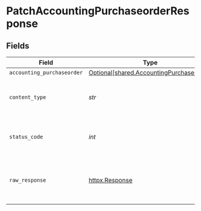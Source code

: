 # PatchAccountingPurchaseorderResponse


## Fields

| Field                                                                                      | Type                                                                                       | Required                                                                                   | Description                                                                                |
| ------------------------------------------------------------------------------------------ | ------------------------------------------------------------------------------------------ | ------------------------------------------------------------------------------------------ | ------------------------------------------------------------------------------------------ |
| `accounting_purchaseorder`                                                                 | [Optional[shared.AccountingPurchaseorder]](../../models/shared/accountingpurchaseorder.md) | :heavy_minus_sign:                                                                         | Successful                                                                                 |
| `content_type`                                                                             | *str*                                                                                      | :heavy_check_mark:                                                                         | HTTP response content type for this operation                                              |
| `status_code`                                                                              | *int*                                                                                      | :heavy_check_mark:                                                                         | HTTP response status code for this operation                                               |
| `raw_response`                                                                             | [httpx.Response](https://www.python-httpx.org/api/#response)                               | :heavy_check_mark:                                                                         | Raw HTTP response; suitable for custom response parsing                                    |
